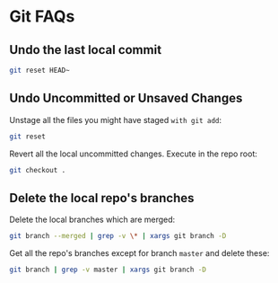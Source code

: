 # Git FAQs

## Undo the last local commit

```sh
git reset HEAD~
```

## Undo Uncommitted or Unsaved Changes

Unstage all the files you might have staged `with git add`:
```sh
git reset
```
Revert all the local uncommitted changes.  Execute in the repo root:
```sh
git checkout .
```

## Delete the local repo's branches

Delete the local branches which are merged:
```sh
git branch --merged | grep -v \* | xargs git branch -D
```

Get all the repo's branches except for branch `master` and delete these:
```sh
git branch | grep -v master | xargs git branch -D
```
